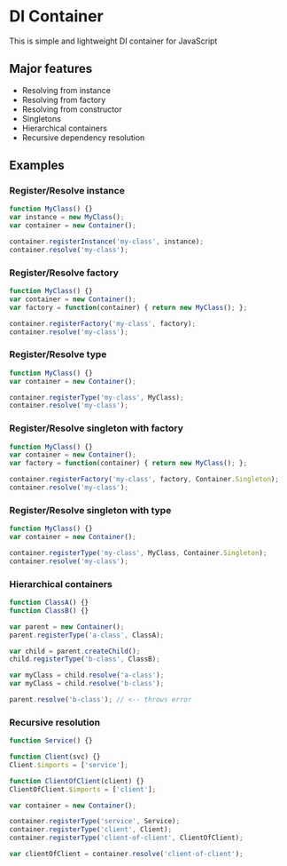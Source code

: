 # DI Container
This is simple and lightweight DI container for JavaScript

## Major features
- Resolving from instance
- Resolving from factory
- Resolving from constructor
- Singletons
- Hierarchical containers
- Recursive dependency resolution

## Examples

### Register/Resolve instance
```javascript
function MyClass() {}
var instance = new MyClass();
var container = new Container();

container.registerInstance('my-class', instance);
container.resolve('my-class');
```

### Register/Resolve factory
```javascript
function MyClass() {}
var container = new Container();
var factory = function(container) { return new MyClass(); };

container.registerFactory('my-class', factory);
container.resolve('my-class');
```

### Register/Resolve type
```javascript
function MyClass() {}
var container = new Container();

container.registerType('my-class', MyClass);
container.resolve('my-class');
```

### Register/Resolve singleton with factory
```javascript
function MyClass() {}
var container = new Container();
var factory = function(container) { return new MyClass(); };

container.registerFactory('my-class', factory, Container.Singleton);
container.resolve('my-class');
```

### Register/Resolve singleton with type
```javascript
function MyClass() {}
var container = new Container();

container.registerType('my-class', MyClass, Container.Singleton);
container.resolve('my-class');
```

### Hierarchical containers
```javascript
function ClassA() {}
function ClassB() {}

var parent = new Container();
parent.registerType('a-class', ClassA);

var child = parent.createChild();
child.registerType('b-class', ClassB);

var myClass = child.resolve('a-class');
var myClass = child.resolve('b-class');

parent.resolve('b-class'); // <-- throws error
```

### Recursive resolution
```javascript
function Service() {}

function Client(svc) {}
Client.$imports = ['service'];

function ClientOfClient(client) {}
ClientOfClient.$imports = ['client'];

var container = new Container();

container.registerType('service', Service);
container.registerType('client', Client);
container.registerType('client-of-client', ClientOfClient);

var clientOfClient = container.resolve('client-of-client');
```